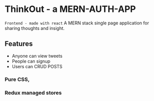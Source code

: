 # ThinkOut - a MERN-AUTH-APP
`Frontend - made with react`
A MERN stack single page application for sharing thoughts and insight.

## Features

- Anyone can view tweets
- People can signup
- Users can CRUD POSTS

### Pure CSS, 
### Redux managed stores



